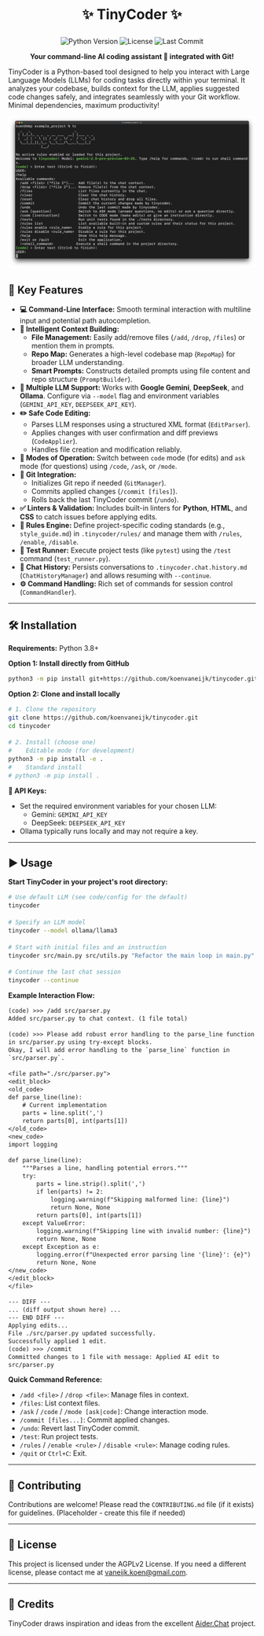 

# <p align="center">✨ TinyCoder ✨</p>

<p align="center">
  <img src="https://img.shields.io/badge/python-3.8+-blue.svg" alt="Python Version">
  <img src="https://img.shields.io/badge/license-AGPLv2-green.svg" alt="License"> <!-- Assuming MIT, change if needed -->
  <img src="https://img.shields.io/github/last-commit/koenvaneijk/tinycoder" alt="Last Commit">
</p>

<p align="center">
  <strong>Your command-line AI coding assistant 🤖 integrated with Git!</strong>
</p>

TinyCoder is a Python-based tool designed to help you interact with Large Language Models (LLMs) for coding tasks directly within your terminal. It analyzes your codebase, builds context for the LLM, applies suggested code changes safely, and integrates seamlessly with your Git workflow. Minimal dependencies, maximum productivity!

![TinyCoder Screenshot](https://raw.githubusercontent.com/koenvaneijk/tinycoder/main/screenshots/image.png)

## 🚀 Key Features

*   **💻 Command-Line Interface:** Smooth terminal interaction with multiline input and potential path autocompletion.
*   **🧠 Intelligent Context Building:**
    *   **File Management:** Easily add/remove files (`/add`, `/drop`, `/files`) or mention them in prompts.
    *   **Repo Map:** Generates a high-level codebase map (`RepoMap`) for broader LLM understanding.
    *   **Smart Prompts:** Constructs detailed prompts using file content and repo structure (`PromptBuilder`).
*   **🤖 Multiple LLM Support:** Works with **Google Gemini**, **DeepSeek**, and **Ollama**. Configure via `--model` flag and environment variables (`GEMINI_API_KEY`, `DEEPSEEK_API_KEY`).
*   **✏️ Safe Code Editing:**
    *   Parses LLM responses using a structured XML format (`EditParser`).
    *   Applies changes with user confirmation and diff previews (`CodeApplier`).
    *   Handles file creation and modification reliably.
*   **🔄 Modes of Operation:** Switch between `code` mode (for edits) and `ask` mode (for questions) using `/code`, `/ask`, or `/mode`.
*   **🌿 Git Integration:**
    *   Initializes Git repo if needed (`GitManager`).
    *   Commits applied changes (`/commit [files]`).
    *   Rolls back the last TinyCoder commit (`/undo`).
*   **✅ Linters & Validation:** Includes built-in linters for **Python**, **HTML**, and **CSS** to catch issues before applying edits.
*   **📜 Rules Engine:** Define project-specific coding standards (e.g., `style_guide.md`) in `.tinycoder/rules/` and manage them with `/rules`, `/enable`, `/disable`.
*   **🧪 Test Runner:** Execute project tests (like `pytest`) using the `/test` command (`test_runner.py`).
*   **💾 Chat History:** Persists conversations to `.tinycoder.chat.history.md` (`ChatHistoryManager`) and allows resuming with `--continue`.
*   **⚙️ Command Handling:** Rich set of commands for session control (`CommandHandler`).

---

## 🛠️ Installation

**Requirements:** Python 3.8+

**Option 1: Install directly from GitHub**

```bash
python3 -m pip install git+https://github.com/koenvaneijk/tinycoder.git
```

**Option 2: Clone and install locally**

```bash
# 1. Clone the repository
git clone https://github.com/koenvaneijk/tinycoder.git
cd tinycoder

# 2. Install (choose one)
#    Editable mode (for development)
python3 -m pip install -e .
#    Standard install
# python3 -m pip install .
```

**🔑 API Keys:**

*   Set the required environment variables for your chosen LLM:
    *   Gemini: `GEMINI_API_KEY`
    *   DeepSeek: `DEEPSEEK_API_KEY`
*   Ollama typically runs locally and may not require a key.

---

## ▶️ Usage

**Start TinyCoder in your project's root directory:**

```bash
# Use default LLM (see code/config for the default)
tinycoder

# Specify an LLM model
tinycoder --model ollama/llama3

# Start with initial files and an instruction
tinycoder src/main.py src/utils.py "Refactor the main loop in main.py"

# Continue the last chat session
tinycoder --continue
```

**Example Interaction Flow:**

```plaintext
(code) >>> /add src/parser.py
Added src/parser.py to chat context. (1 file total)

(code) >>> Please add robust error handling to the parse_line function in src/parser.py using try-except blocks.
Okay, I will add error handling to the `parse_line` function in `src/parser.py`.

<file path="./src/parser.py">
<edit_block>
<old_code>
def parse_line(line):
    # Current implementation
    parts = line.split(',')
    return parts[0], int(parts[1])
</old_code>
<new_code>
import logging

def parse_line(line):
    """Parses a line, handling potential errors."""
    try:
        parts = line.strip().split(',')
        if len(parts) != 2:
            logging.warning(f"Skipping malformed line: {line}")
            return None, None
        return parts[0], int(parts[1])
    except ValueError:
        logging.warning(f"Skipping line with invalid number: {line}")
        return None, None
    except Exception as e:
        logging.error(f"Unexpected error parsing line '{line}': {e}")
        return None, None
</new_code>
</edit_block>
</file>

--- DIFF ---
... (diff output shown here) ...
--- END DIFF ---
Applying edits...
File ./src/parser.py updated successfully.
Successfully applied 1 edit.
(code) >>> /commit
Committed changes to 1 file with message: Applied AI edit to src/parser.py
```

**Quick Command Reference:**

*   `/add <file>` / `/drop <file>`: Manage files in context.
*   `/files`: List context files.
*   `/ask` / `/code` / `/mode [ask|code]`: Change interaction mode.
*   `/commit [files...]`: Commit applied changes.
*   `/undo`: Revert last TinyCoder commit.
*   `/test`: Run project tests.
*   `/rules` / `/enable <rule>` / `/disable <rule>`: Manage coding rules.
*   `/quit` or `Ctrl+C`: Exit.

---

## 🤝 Contributing

Contributions are welcome! Please read the `CONTRIBUTING.md` file (if it exists) for guidelines. (Placeholder - create this file if needed)

---

## 📜 License

This project is licensed under the AGPLv2 License. If you need a different license, please contact me at vaneijk.koen@gmail.com.

---

## 🙏 Credits

TinyCoder draws inspiration and ideas from the excellent [Aider.Chat](https://aider.chat/) project. 
